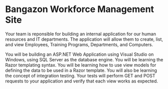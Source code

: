 # Bangazon Workforce Management Site

Your team is reponsible for building an internal application for our human resources and IT departments. The application will allow them to create, list, and view Employees, Training Programs, Departments, and Computers.

You will be building an ASP.NET Web Application using Visual Studio on Windows, using SQL Server as the database engine. You will be learning the Razor templating syntax. You will be learning how to use view models for defining the data to be used in a Razor template. You will also be learning the concept of integration testing. Your tests will perform GET and POST requests to your application and verify that each view works as expected.
